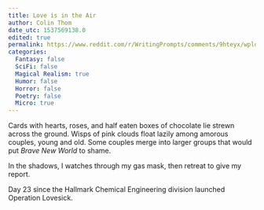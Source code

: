 ```yaml
---
title: Love is in the Air
author: Colin Thom
date_utc: 1537569138.0
edited: true
permalink: https://www.reddit.com/r/WritingPrompts/comments/9hteyx/wplove_is_in_the_air_wear_a_gas_mask/
categories:
  Fantasy: false
  SciFi: false
  Magical Realism: true
  Humor: false
  Horror: false
  Poetry: false
  Micro: true
---
```

Cards with hearts, roses, and half eaten boxes of chocolate lie strewn across the ground. Wisps of pink clouds float lazily among amorous couples, young and old. Some couples merge into larger groups that would put *Brave New World* to shame.

In the shadows, I watches through my gas mask, then retreat to give my report.

Day 23 since the Hallmark Chemical Engineering division launched Operation Lovesick.
